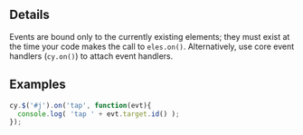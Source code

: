 ## Details

Events are bound only to the currently existing elements; they must exist at the time your code makes the call to `eles.on()`. Alternatively, use core event handlers (`cy.on()`) to attach event handlers.

## Examples

```js
cy.$('#j').on('tap', function(evt){
  console.log( 'tap ' + evt.target.id() );
});
```

